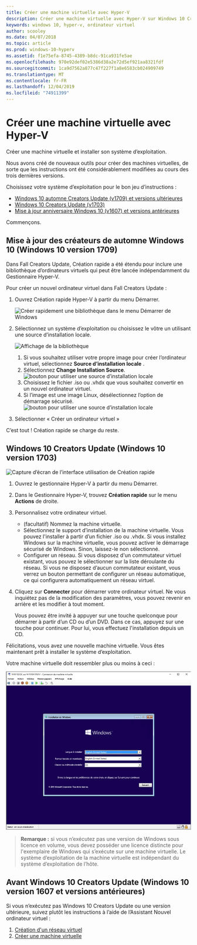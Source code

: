 ```yaml
---
title: Créer une machine virtuelle avec Hyper-V
description: Créer une machine virtuelle avec Hyper-V sur Windows 10 Creators Update
keywords: windows 10, hyper-v, ordinateur virtuel
author: scooley
ms.date: 04/07/2018
ms.topic: article
ms.prod: windows-10-hyperv
ms.assetid: f1e75efa-8745-4389-b8dc-91ca931fe5ae
ms.openlocfilehash: 970e92def02e5386d38a2e72d5ef921aa8321fdf
ms.sourcegitcommit: 1ca9d7562a877c47f227f1a8e6583cb024909749
ms.translationtype: MT
ms.contentlocale: fr-FR
ms.lasthandoff: 12/04/2019
ms.locfileid: "74911399"
---
```

# <a name="create-a-virtual-machine-with-hyper-v"></a>Créer une machine virtuelle avec Hyper-V

Créer une machine virtuelle et installer son système d’exploitation.

Nous avons créé de nouveaux outils pour créer des machines virtuelles, de sorte que les instructions ont été considérablement modifiées au cours des trois dernières versions.

Choisissez votre système d’exploitation pour le bon jeu d’instructions :

* [Windows 10 automne Creators Update (v1709) et versions ultérieures](quick-create-virtual-machine.md#windows-10-fall-creators-update-windows-10-version-1709)
* [Windows 10 Creators Update (v1703)](quick-create-virtual-machine.md#windows-10-creators-update-windows-10-version-1703)
* [Mise à jour anniversaire Windows 10 (v1607) et versions antérieures](quick-create-virtual-machine.md#before-windows-10-creators-update-windows-10-version-1607-and-earlier)

Commençons.

## <a name="windows-10-fall-creators-update-windows-10-version-1709"></a>Mise à jour des créateurs de automne Windows 10 (Windows 10 version 1709)

Dans Fall Creators Update, Création rapide a été étendu pour inclure une bibliothèque d’ordinateurs virtuels qui peut être lancée indépendamment du Gestionnaire Hyper-V.

Pour créer un nouvel ordinateur virtuel dans Fall Creators Update :

1. Ouvrez Création rapide Hyper-V à partir du menu Démarrer.

    ![Créer rapidement une bibliothèque dans le menu Démarrer de Windows](media/quick-create-start-menu.png)

1. Sélectionnez un système d’exploitation ou choisissez le vôtre un utilisant une source d’installation locale.

    ![Affichage de la bibliothèque](media/vmgallery.png)

    1. Si vous souhaitez utiliser votre propre image pour créer l’ordinateur virtuel, sélectionnez **Source d’installation locale** .
    1. Sélectionnez **Change Installation Source**.
      ![bouton pour utiliser une source d’installation locale](media/change-source.png)
    1. Choisissez le fichier .iso ou .vhdx que vous souhaitez convertir en un nouvel ordinateur virtuel.
    1. Si l’image est une image Linux, désélectionnez l’option de démarrage sécurisé.
      ![bouton pour utiliser une source d’installation locale](media/toggle-secure-boot.png)

1. Sélectionner « Créer un ordinateur virtuel »

C’est tout !  Création rapide se charge du reste.

## <a name="windows-10-creators-update-windows-10-version-1703"></a>Windows 10 Creators Update (Windows 10 version 1703)

![Capture d’écran de l’interface utilisation de Création rapide](media/quickcreatesteps_inked.jpg)

1. Ouvrez le gestionnaire Hyper-V à partir du menu Démarrer.

1. Dans le Gestionnaire Hyper-V, trouvez **Création rapide** sur le menu **Actions** de droite.

1. Personnalisez votre ordinateur virtuel.

    * (facultatif) Nommez la machine virtuelle.
    * Sélectionnez le support d’installation de la machine virtuelle. Vous pouvez l'installer à partir d’un fichier .iso ou .vhdx.
    Si vous installez Windows sur la machine virtuelle, vous pouvez activer le démarrage sécurisé de Windows. Sinon, laissez-le non sélectionné.
    * Configurer un réseau.
    Si vous disposez d'un commutateur virtuel existant, vous pouvez le sélectionner sur la liste déroulante du réseau. Si vous ne disposez d’aucun commutateur existant, vous verrez un bouton permettant de configurer un réseau automatique, ce qui configurera automatiquement un réseau virtuel.

1. Cliquez sur **Connecter** pour démarrer votre ordinateur virtuel. Ne vous inquiétez pas de la modification des paramètres, vous pouvez revenir en arrière et les modifier à tout moment.

    Vous pouvez être invité à appuyer sur une touche quelconque pour démarrer à partir d’un CD ou d’un DVD. Dans ce cas, appuyez sur une touche pour continuer.  Pour lui, vous effectuez l'installation depuis un CD.

Félicitations, vous avez une nouvelle machine virtuelle.  Vous êtes maintenant prêt à installer le système d’exploitation.

Votre machine virtuelle doit ressembler plus ou moins à ceci :

![Écran de démarrage de l’ordinateur virtuel](media/OSDeploy_upd.png)

> **Remarque :** si vous n’exécutez pas une version de Windows sous licence en volume, vous devez posséder une licence distincte pour l'exemplaire de Windows qui s’exécute sur une machine virtuelle. Le système d’exploitation de la machine virtuelle est indépendant du système d’exploitation de l’hôte.

## <a name="before-windows-10-creators-update-windows-10-version-1607-and-earlier"></a>Avant Windows 10 Creators Update (Windows 10 version 1607 et versions antérieures)

Si vous n’exécutez pas Windows 10 Creators Update ou une version ultérieure, suivez plutôt les instructions à l’aide de l’Assistant Nouvel ordinateur virtuel :

1. [Création d'un réseau virtuel](connect-to-network.md)
1. [Créer une machine virtuelle](create-virtual-machine.md)
